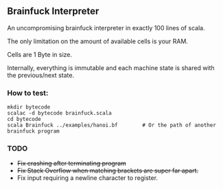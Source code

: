 ## Brainfuck Interpreter
An uncompromising brainfuck interpreter in exactly 100 lines of scala.

The only limitation on the amount of available cells is your RAM.

Cells are 1 Byte in size.

Internally, everything is immutable and each machine state is shared with the previous/next state.


### How to test:
    mkdir bytecode
	scalac -d bytecode brainfuck.scala
	cd bytecode
	scala Brainfuck ../examples/hanoi.bf		# Or the path of another brainfuck program

### TODO
* ~~Fix crashing after terminating program~~
* ~~Fix Stack Overflow when matching brackets are super far apart.~~
* Fix input requiring a newline character to register.
